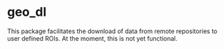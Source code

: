 # geo_dl
This package facilitates the download of data from remote repositories to user defined ROIs. At the moment, this is not yet functional.
